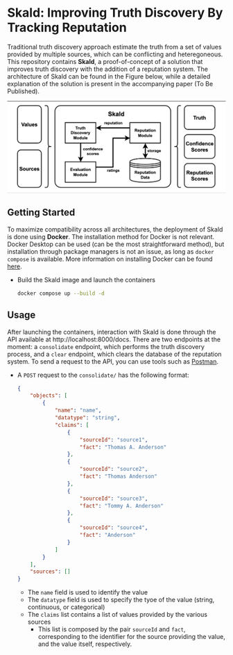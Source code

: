 # Skald: Improving Truth Discovery By Tracking Reputation

Traditional truth discovery approach estimate the truth from a set of values provided by multiple sources, which can be conflicting and heteregoneous. This repository contains **Skald**, a proof-of-concept of a solution that improves truth discovery with the addition of a reputation system. The architecture of Skald can be found in the Figure below, while a detailed explanation of the solution is present in the accompanying paper (To Be Published).

<p align="center">
    <img src="/doc/skald.png" width="600px">
<p>

## Getting Started

To maximize compatibility across all architectures, the deployment of Skald is done using **Docker**. The installation method for Docker is not relevant. Docker Desktop can be used (can be the most straightforward method), but installation through package managers is not an issue, as long as `docker compose` is available. More information on installing Docker can be found [here](https://docs.docker.com/get-started/get-docker/).

- Build the Skald image and launch the containers

    ```bash
    docker compose up --build -d
    ```

## Usage

After launching the containers, interaction with Skald is done through the API available at http://localhost:8000/docs. There are two endpoints at the moment: a `consolidate` endpoint, which performs the truth discovery process, and a `clear` endpoint, which clears the database of the reputation system. To send a request to the API, you can use tools such as [Postman](https://www.postman.com).

- A `POST` request to the `consolidate/` has the following format:
    ```json
    {
        "objects": [
            {
                "name": "name",
                "datatype": "string",
                "claims": [
                    {
                        "sourceId": "source1",
                        "fact": "Thomas A. Anderson"
                    },
                    {
                        "sourceId": "source2",
                        "fact": "Thomas Anderson"
                    },
                    {
                        "sourceId": "source3",
                        "fact": "Tommy A. Anderson"
                    },
                    {
                        "sourceId": "source4",
                        "fact": "Anderson"
                    }
                ]
            }
        ],
        "sources": []
    }
    ```
    - The `name` field is used to identify the value
    - The `datatype` field is used to specify the tyoe of the value (string, continuous, or categorical)
    - The `claims` list contains a list of values provided by the various sources
        - This list is composed by the pair `sourceId` and `fact`, corresponding to the identifier for the source providing the value, and the value itself, respectively.